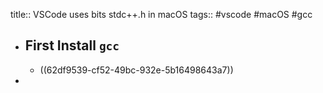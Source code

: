 title:: VSCode uses bits stdc++.h in macOS
tags:: #vscode #macOS #gcc

- ## First Install `gcc`
	- ((62df9539-cf52-49bc-932e-5b16498643a7))
-
